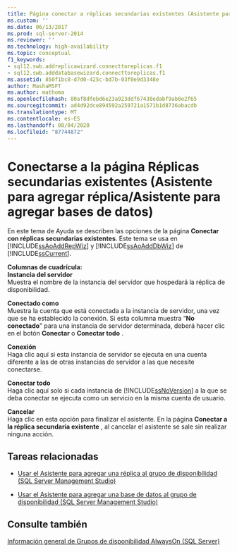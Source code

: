 ```yaml
---
title: Página conectar a réplicas secundarias existentes (Asistente para agregar réplica y Asistente para agregar bases de datos) | Microsoft Docs
ms.custom: ''
ms.date: 06/13/2017
ms.prod: sql-server-2014
ms.reviewer: ''
ms.technology: high-availability
ms.topic: conceptual
f1_keywords:
- sql12.swb.addreplicawizard.connecttoreplicas.f1
- sql12.swb.adddatabasewizard.connecttoreplicas.f1
ms.assetid: 850f1bc8-d7d0-425c-bd7b-03f0e9d3348e
author: MashaMSFT
ms.author: mathoma
ms.openlocfilehash: 80af8dfebd6e23a923ddf67438edabf9ab0e2f65
ms.sourcegitcommit: ad4d92dce894592a259721a1571b1d8736abacdb
ms.translationtype: MT
ms.contentlocale: es-ES
ms.lasthandoff: 08/04/2020
ms.locfileid: "87744872"
---
```

# <a name="connect-to-existing-secondary-replicas-page-add-replica-wizard-and-add-databases-wizard"></a>Conectarse a la página Réplicas secundarias existentes (Asistente para agregar réplica/Asistente para agregar bases de datos)
   En este tema de Ayuda se describen las opciones de la página **Conectar con réplicas secundarias existentes**. Este tema se usa en [!INCLUDE[ssAoAddRepWiz](../../../includes/ssaoaddrepwiz-md.md)] y [!INCLUDE[ssAoAddDbWiz](../../../includes/ssaoadddbwiz-md.md)] de [!INCLUDE[ssCurrent](../../../includes/sscurrent-md.md)].  
  
 **Columnas de cuadrícula:**  
 **Instancia del servidor**  
 Muestra el nombre de la instancia del servidor que hospedará la réplica de disponibilidad.  
  
 **Conectado como**  
 Muestra la cuenta que está conectada a la instancia de servidor, una vez que se ha establecido la conexión. Si esta columna muestra “**No conectado**” para una instancia de servidor determinada, deberá hacer clic en el botón **Conectar** o **Conectar todo** .  
  
 **Conexión**  
 Haga clic aquí si esta instancia de servidor se ejecuta en una cuenta diferente a las de otras instancias de servidor a las que necesite conectarse.  
  
 **Conectar todo**  
 Haga clic aquí solo si cada instancia de [!INCLUDE[ssNoVersion](../../../includes/ssnoversion-md.md)] a la que se deba conectar se ejecuta como un servicio en la misma cuenta de usuario.  
  
 **Cancelar**  
 Haga clic en esta opción para finalizar el asistente. En la página **Conectar a la réplica secundaria existente** , al cancelar el asistente se sale sin realizar ninguna acción.  
  

  
##  <a name="related-tasks"></a><a name="RelatedTasks"></a> Tareas relacionadas  
  
-   [Usar el Asistente para agregar una réplica al grupo de disponibilidad &#40;SQL Server Management Studio&#41;](use-the-add-replica-to-availability-group-wizard-sql-server-management-studio.md)  
  
-   [Usar el Asistente para agregar una base de datos al grupo de disponibilidad &#40;SQL Server Management Studio&#41;](availability-group-add-database-to-group-wizard.md)  
  

  
## <a name="see-also"></a>Consulte también  
 [Información general de Grupos de disponibilidad AlwaysOn &#40;SQL Server&#41;](overview-of-always-on-availability-groups-sql-server.md)  
  
  
